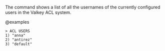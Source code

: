 The command shows a list of all the usernames of the currently configured
users in the Valkey ACL system.

@examples

```
> ACL USERS
1) "anna"
2) "antirez"
3) "default"
```
